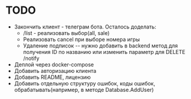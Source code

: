 # TODO

* Закончить клиент - телеграм бота. Осталось доделать:
    * /list - реализовать выбор(all, sale)
    * Реализовать cancel при выборе номера игры
    * Удаление подписок -- нужно добавить в backend метод для получения ID по названию или изменить параметр для DELETE /notify
* Деплой через docker-compose
* Добавить авторизацию клиента
* Добавить README, лицензию
* Добавить отдельную структуру ошибок, коды ошибок, обрабатывать(например, в методе Database.AddUser)
